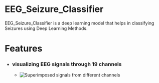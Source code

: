 # EEG_Seizure_Classifier
EEG_Seizure_Classifier is a deep learning model that helps in classifying Seizures using Deep Learning Methods.
# Features
- ### visualizing EEG signals through 19 channels
    - ![Superimposed signals from different channels]("screenshots/eeg_signal_superimposed_channels.png")
